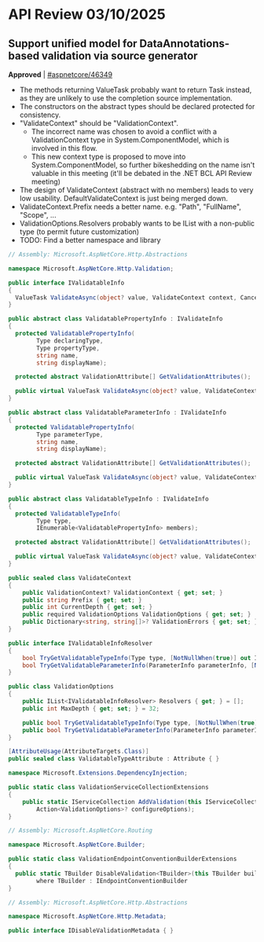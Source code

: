 # API Review 03/10/2025

## Support unified model for DataAnnotations-based validation via source generator

**Approved** | [#aspnetcore/46349](https://github.com/dotnet/aspnetcore/issues/46349#issuecomment-2711474254)

* The methods returning ValueTask probably want to return Task instead, as they are unlikely to use the completion source implementation.
* The constructors on the abstract types should be declared protected for consistency.
* "ValidateContext" should be "ValidationContext".
  * The incorrect name was chosen to avoid a conflict with a ValidationContext type in System.ComponentModel, which is involved in this flow.
  * This new context type is proposed to move into System.ComponentModel, so further bikeshedding on the name isn't valuable in this meeting (it'll be debated in the .NET BCL API Review meeting)
* The design of ValidateContext (abstract with no members) leads to very low usability.  DefaultValidateContext is just being merged down.
* ValidateContext.Prefix needs a better name.  e.g. "Path", "FullName", "Scope", ...
* ValidationOptions.Resolvers probably wants to be IList with a non-public type (to permit future customization)
* TODO: Find a better namespace and library

```c#
// Assembly: Microsoft.AspNetCore.Http.Abstractions

namespace Microsoft.AspNetCore.Http.Validation;

public interface IValidatableInfo
{
  ValueTask ValidateAsync(object? value, ValidateContext context, CancellationToken cancellationToken);
}

public abstract class ValidatablePropertyInfo : IValidateInfo
{
  protected ValidatablePropertyInfo(
        Type declaringType,
        Type propertyType,
        string name,
        string displayName);

  protected abstract ValidationAttribute[] GetValidationAttributes();

  public virtual ValueTask ValidateAsync(object? value, ValidateContext context, CancellationToken cancellationToken);
}

public abstract class ValidatableParameterInfo : IValidateInfo
{
  protected ValidatablePropertyInfo(
        Type parameterType,
        string name,
        string displayName);

  protected abstract ValidationAttribute[] GetValidationAttributes();

  public virtual ValueTask ValidateAsync(object? value, ValidateContext context, CancellationToken cancellationToken);
}

public abstract class ValidatableTypeInfo : IValidateInfo
{
  protected ValidatableTypeInfo(
        Type type,
        IEnumerable<ValidatablePropertyInfo> members);

  protected abstract ValidationAttribute[] GetValidationAttributes();

  public virtual ValueTask ValidateAsync(object? value, ValidateContext context, CancellationToken cancellationToken);
}

public sealed class ValidateContext
{
    public ValidationContext? ValidationContext { get; set; }
    public string Prefix { get; set; }
    public int CurrentDepth { get; set; }
    public required ValidationOptions ValidationOptions { get; set; }
    public Dictionary<string, string[]>? ValidationErrors { get; set; }
}

public interface IValidatableInfoResolver
{
    bool TryGetValidatableTypeInfo(Type type, [NotNullWhen(true)] out IValidatableInfo? validatableTypeInfo);
    bool TryGetValidatableParameterInfo(ParameterInfo parameterInfo, [NotNullWhen(true)] out IValidatableInfo? validatableParameterInfo);
}

public class ValidationOptions
{
    public IList<IValidatableInfoResolver> Resolvers { get; } = [];
    public int MaxDepth { get; set; } = 32;

    public bool TryGetValidatableTypeInfo(Type type, [NotNullWhen(true)] out IValidatableInfo? validatableTypeInfo);
    public bool TryGetValidatableParameterInfo(ParameterInfo parameterInfo, [NotNullWhen(true)] out IValidatableInfo? validatableParameterInfo);
}

[AttributeUsage(AttributeTargets.Class)]
public sealed class ValidatableTypeAttribute : Attribute { }

namespace Microsoft.Extensions.DependencyInjection;

public static class ValidationServiceCollectionExtensions
{
    public static IServiceCollection AddValidation(this IServiceCollection services,
        Action<ValidationOptions>? configureOptions);
}

// Assembly: Microsoft.AspNetCore.Routing

namespace Microsoft.AspNetCore.Builder;

public static class ValidationEndpointConventionBuilderExtensions
{
  public static TBuilder DisableValidation<TBuilder>(this TBuilder builder)
        where TBuilder : IEndpointConventionBuilder
} 

// Assembly: Microsoft.AspNetCore.Http.Abstractions

namespace Microsoft.AspNetCore.Http.Metadata;

public interface IDisableValidationMetadata { }
```
